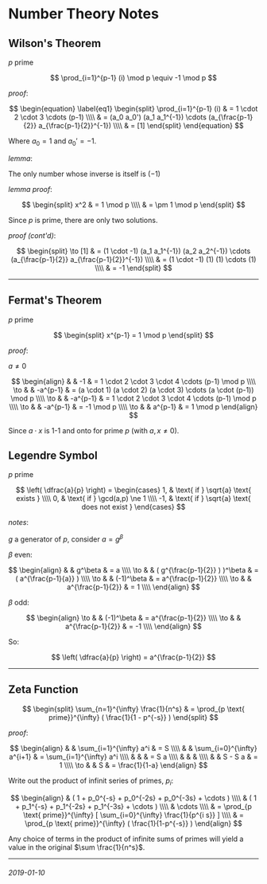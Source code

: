 Number Theory Notes
===

Wilson's Theorem
---

$p$ prime

$$
\prod_{i=1}^{p-1} (i) \mod p \equiv -1 \mod p
$$

*proof*:

$$
\begin{equation} \label{eq1}
\begin{split}
\prod_{i=1}^{p-1} (i) & = 1 \cdot 2 \cdot 3 \cdots (p-1) \\\\
  & = (a_0 a_0') (a_1 a_1^{-1}) \cdots (a_{\frac{p-1}{2}} a_{\frac{p-1}{2}}^{-1}) \\\\
  & = [1]
\end{split}
\end{equation}
$$

Where $a_0=1$ and $a_0' = -1$.

*lemma*:

The only number whose inverse is itself is $(-1)$

*lemma proof*:

$$
\begin{split}
x^2 & = 1 \mod p \\\\
 & = \pm 1 \mod p
\end{split}
$$

Since $p$ is prime, there are only two solutions.

*proof (cont'd)*:

$$
\begin{split}
 \to [1] & = (1 \cdot -1) (a_1 a_1^{-1}) (a_2 a_2^{-1}) \cdots (a_{\frac{p-1}{2}} a_{\frac{p-1}{2}}^{-1}) \\\\
 & = (1 \cdot -1) (1) (1) \cdots (1) \\\\
 & =  -1
\end{split}
$$

---

Fermat's Theorem
---

$p$ prime

$$
\begin{split}
x^{p-1} = 1 \mod  p
\end{split}
$$

*proof*:

$a \ne 0$

$$
\begin{align}
 & & -1 & = 1 \cdot 2 \cdot 3 \cdot 4 \cdots (p-1) \mod p \\\\
\to & & -a^{p-1} & = (a \cdot 1) (a \cdot 2) (a \cdot 3) \cdots (a \cdot (p-1)) \mod p \\\\
\to & & -a^{p-1} & = 1 \cdot 2 \cdot 3 \cdot 4 \cdots (p-1) \mod p \\\\
\to & & -a^{p-1} & = -1 \mod p \\\\
\to & & a^{p-1} & = 1 \mod p
\end{align}
$$

Since $a \cdot x$ is 1-1 and onto for prime $p$ (with $a,x \ne 0$).


Legendre Symbol
---

$p$ prime

$$
\left( \dfrac{a}{p} \right)  = \begin{cases}
 1, & \text{ if } \sqrt{a} \text{ exists } \\\\
 0, & \text{ if } \gcd(a,p) \ne 1 \\\\
 -1, & \text{ if } \sqrt{a} \text{ does not exist }
\end{cases}
$$

*notes*:

$g$ a generator of $p$, consider $a = g^\beta$

$\beta$ even:

$$
\begin{align}
 & & g^\beta & = a \\\\
\to & & ( g^{\frac{p-1}{2}} ) )^\beta & = ( a^{\frac{p-1}{a}} ) \\\\
\to & & (-1)^\beta & = a^{\frac{p-1}{2}} \\\\
\to & & a^{\frac{p-1}{2}} & = 1 \\\\
\end{align}
$$

$\beta$ odd:

$$
\begin{align}
\to & & (-1)^\beta & = a^{\frac{p-1}{2}} \\\\
\to & & a^{\frac{p-1}{2}} & = -1 \\\\
\end{align}
$$

So:

$$
\left( \dfrac{a}{p} \right) = a^{\frac{p-1}{2}}
$$

---

Zeta Function
---

$$
\begin{split}
\sum_{n=1}^{\infty} \frac{1}{n^s} & = \prod_{p \text{ prime}}^{\infty} ( \frac{1}{1 - p^{-s}} )
\end{split}
$$

*proof*:

$$
\begin{align}
& & \sum_{i=1}^{\infty} a^i & = S \\\\
& & \sum_{i=0}^{\infty} a^{i+1} & = \sum_{i=1}^{\infty} a^i  \\\\
& &  & = S a \\\\
& & & \\\\
& &  S - S a & = 1 \\\\
\to & & S & = \frac{1}{1-a}
\end{align}
$$

Write out the product of infinit series of primes, $p_i$:

$$
\begin{align}
 & ( 1 + p_0^{-s} + p_0^{-2s} + p_0^{-3s} + \cdots ) \\\\
 & ( 1 + p_1^{-s} + p_1^{-2s} + p_1^{-3s} + \cdots ) \\\\
 & \cdots \\\\
 & = \prod_{p \text{ prime}}^{\infty} [ \sum_{i=0}^{\infty} \frac{1}{p^{i s}} ] \\\\
 & = \prod_{p \text{ prime}}^{\infty} ( \frac{1}{1-p^{-s}} )
\end{align}
$$

Any choice of terms in the product of infinite sums of primes will yield a value in the
original $\sum \frac{1}{n^s}$.

---

###### 2019-01-10
